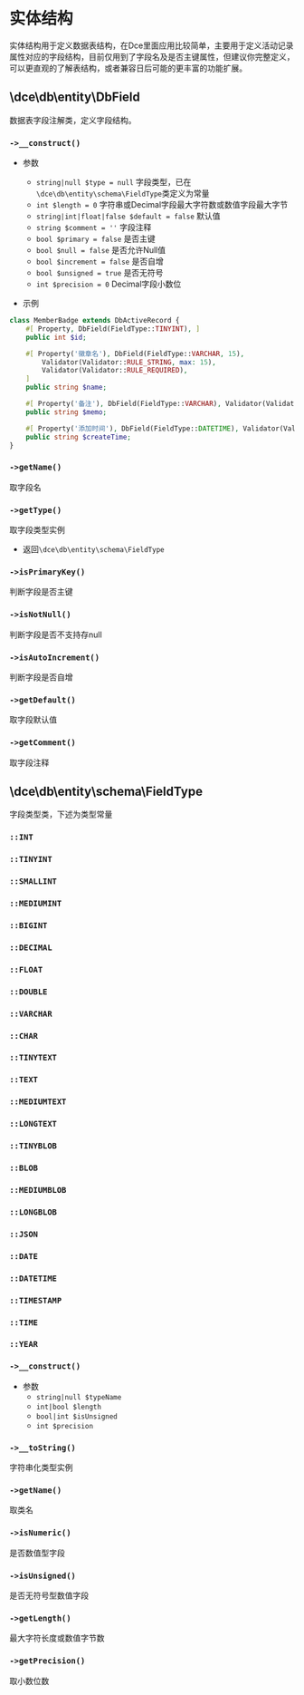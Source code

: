 # 实体结构

实体结构用于定义数据表结构，在Dce里面应用比较简单，主要用于定义活动记录属性对应的字段结构，目前仅用到了字段名及是否主键属性，但建议你完整定义，可以更直观的了解表结构，或者兼容日后可能的更丰富的功能扩展。


## \dce\db\entity\DbField

数据表字段注解类，定义字段结构。


### `->__construct()`

- 参数
  - `string|null $type = null` 字段类型，已在`\dce\db\entity\schema\FieldType`类定义为常量
  - `int $length = 0` 字符串或Decimal字段最大字符数或数值字段最大字节
  - `string|int|float|false $default = false` 默认值
  - `string $comment = ''` 字段注释
  - `bool $primary = false` 是否主键
  - `bool $null = false` 是否允许Null值
  - `bool $increment = false` 是否自增
  - `bool $unsigned = true` 是否无符号
  - `int $precision = 0` Decimal字段小数位

- 示例
```php
class MemberBadge extends DbActiveRecord {
    #[ Property, DbField(FieldType::TINYINT), ]
    public int $id;

    #[ Property('徽章名'), DbField(FieldType::VARCHAR, 15),
        Validator(Validator::RULE_STRING, max: 15),
        Validator(Validator::RULE_REQUIRED),
    ]
    public string $name;

    #[ Property('备注'), DbField(FieldType::VARCHAR), Validator(Validator::RULE_STRING, max: 32), ]
    public string $memo;

    #[ Property('添加时间'), DbField(FieldType::DATETIME), Validator(Validator::RULE_DATETIME), ]
    public string $createTime;
}
```


### `->getName()`
取字段名


### `->getType()`
取字段类型实例

- 返回`\dce\db\entity\schema\FieldType`


### `->isPrimaryKey()`
判断字段是否主键


### `->isNotNull()`
判断字段是否不支持存null


### `->isAutoIncrement()`
判断字段是否自增


### `->getDefault()`
取字段默认值


### `->getComment()`
取字段注释



## \dce\db\entity\schema\FieldType

字段类型类，下述为类型常量


### `::INT`

### `::TINYINT`

### `::SMALLINT`

### `::MEDIUMINT`

### `::BIGINT`

### `::DECIMAL`

### `::FLOAT`

### `::DOUBLE`

### `::VARCHAR`

### `::CHAR`

### `::TINYTEXT`

### `::TEXT`

### `::MEDIUMTEXT`

### `::LONGTEXT`

### `::TINYBLOB`

### `::BLOB`

### `::MEDIUMBLOB`

### `::LONGBLOB`

### `::JSON`

### `::DATE`

### `::DATETIME`

### `::TIMESTAMP`

### `::TIME`

### `::YEAR`


### `->__construct()`

- 参数
  - `string|null $typeName`
  - `int|bool $length`
  - `bool|int $isUnsigned`
  - `int $precision`


### `->__toString()`
字符串化类型实例


### `->getName()`
取类名


### `->isNumeric()`
是否数值型字段


### `->isUnsigned()`
是否无符号型数值字段


### `->getLength()`
最大字符长度或数值字节数


### `->getPrecision()`
取小数位数